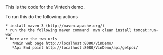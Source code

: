 This is the code for the Vintech demo.

To run this do the following actions

    * install maven 3 (http://maven.apache.org/)
    * run the the following maven command  mvn clean install tomcat:run-war
    * here are the two urls
       *Main web page http://localhost:8080/VinDemo/
       *Api End point http://localhost:8080/VinDemo/api/getpoi/